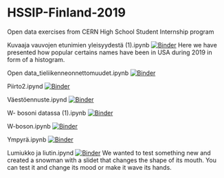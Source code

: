 # HSSIP-Finland-2019
Open data exercises from CERN High School Student Internship program

Kuvaaja vauvojen etunimien yleisyydestä (1).ipynb
[![Binder](https://mybinder.org/badge_logo.svg)](https://mybinder.org/v2/gh/cms-opendata-education/HSSIP-Finland-2019/master?filepath=Kuvaaja%20vauvojen%20etunimien%20yleisyydest%C3%A4%20(1).ipynb)
Here we have presented how popular certains names have been in USA during 2019 in form of a histogram.

Open data_tieliikenneonnettomuudet.ipynb
[![Binder](https://mybinder.org/badge_logo.svg)](https://mybinder.org/v2/gh/cms-opendata-education/HSSIP-Finland-2019/master?filepath=Open%20data_tieliikenneonnettomuudet.ipynb)

Piirto2.ipynd
[![Binder](https://mybinder.org/badge_logo.svg)](https://mybinder.org/v2/gh/cms-opendata-education/HSSIP-Finland-2019/master?filepath=Piirto2.ipynb)

Väestöennuste.ipynd
[![Binder](https://mybinder.org/badge_logo.svg)](https://mybinder.org/v2/gh/cms-opendata-education/HSSIP-Finland-2019/master?filepath=V%C3%A4est%C3%B6ennuste.ipynb)

W- bosoni datassa (1).ipynb
[![Binder](https://mybinder.org/badge_logo.svg)](https://mybinder.org/v2/gh/cms-opendata-education/HSSIP-Finland-2019/master?filepath=W-%20bosoni%20datassa%20(1).ipynb)

W-boson.ipynb
[![Binder](https://mybinder.org/badge_logo.svg)](https://mybinder.org/v2/gh/cms-opendata-education/HSSIP-Finland-2019/master?filepath=W-boson.ipynb)

Ympyrä.ipynb
[![Binder](https://mybinder.org/badge_logo.svg)](https://mybinder.org/v2/gh/cms-opendata-education/HSSIP-Finland-2019/master?filepath=Ympyr%C3%A4.ipynb)

Lumiukko ja liutin.ipynd
[![Binder](https://mybinder.org/badge_logo.svg)](https://mybinder.org/v2/gh/cms-opendata-education/HSSIP-Finland-2019/master?filepath=lumikko%20ja%20liutin.ipynb)
We wanted to test something new and created a snowman with a slidet that changes the shape of its mouth. You can test it and change its mood or make it wave its hands.

